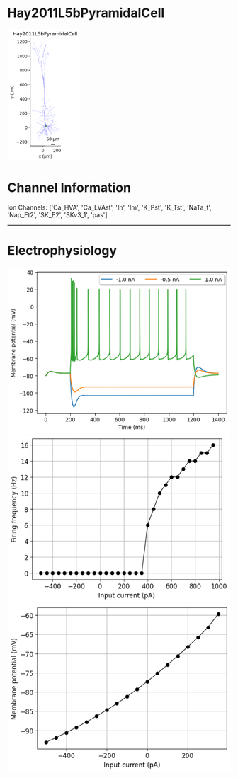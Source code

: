 # Hay2011L5bPyramidalCell

<img src="../imgs/Hay2011L5bPyramidalCell.png" height="300" />

# Channel Information

Ion Channels: ['Ca_HVA', 'Ca_LVAst', 'Ih', 'Im', 'K_Pst', 'K_Tst', 'NaTa_t', 'Nap_Et2', 'SK_E2', 'SKv3_1', 'pas']

<table border="1"></table>

# Electrophysiology

<img src="../imgs/Hay2011L5bPyramidalCell_Vtraces.png" />

<img src="../imgs/Hay2011L5bPyramidalCellIF.png" />

<img src="../imgs/Hay2011L5bPyramidalCellIV.png" />

